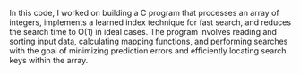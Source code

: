 In this code, I worked on building a C program that processes an array of integers, implements a learned index technique for fast search, and reduces the search time to O(1) in ideal cases. The program involves reading and sorting input data, calculating mapping functions, and performing searches with the goal of minimizing prediction errors and efficiently locating search keys within the array.
